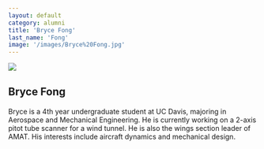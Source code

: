 ```yaml
---
layout: default
category: alumni
title: 'Bryce Fong'
last_name: 'Fong'
image: '/images/Bryce%20Fong.jpg'
---
```


<img src="{{ page.image }}">

<h2 class="team-title">Bryce Fong</h2>
<h4 class="team-position"></h4>
<p>Bryce is a 4th year undergraduate student at UC Davis, majoring in Aerospace and Mechanical Engineering.  He is currently working on a 2-axis pitot tube scanner for a wind tunnel.  He is also the wings section leader of AMAT.  His interests include aircraft dynamics and mechanical design.</p>
<ul class="team-member-other-info"></ul>
